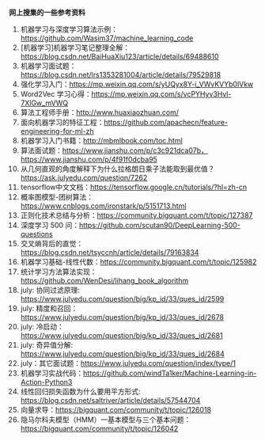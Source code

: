 **网上搜集的一些参考资料**
1. 机器学习与深度学习算法示例：https://github.com/Wasim37/machine_learning_code
2. [机器学习]机器学习笔记整理全解：https://blog.csdn.net/BaiHuaXiu123/article/details/69488610
3. 机器学习面试题：https://blog.csdn.net/lrs1353281004/article/details/79529818
4. 强化学习入门：https://mp.weixin.qq.com/s/yUQyx8Y-i_VWvKVYb0lVkw
5. Word2Vec 学习心得：https://mp.weixin.qq.com/s/vcPYHyv3Hvl-7XlGw_mVWQ
6. 算法工程师手册：http://www.huaxiaozhuan.com/
7. 面向机器学习的特征工程：https://github.com/apachecn/feature-engineering-for-ml-zh
8. 机器学习入门书籍：http://mbmlbook.com/toc.html
9. 算法面试题：https://www.jianshu.com/p/c3c921dca07b，https://www.jianshu.com/p/4f91f0dcba95
10. 从几何直观的角度解释下为什么拉格朗日乘子法能取到最优值？https://ask.julyedu.com/question/7262
11. tensorflow中文文档：https://tensorflow.google.cn/tutorials/?hl=zh-cn
12. 概率图模型-团树算法：https://www.cnblogs.com/ironstark/p/5151713.html
13. 正则化技术总结与分析：https://community.bigquant.com/t/topic/127387
14. 深度学习 500 问：https://github.com/scutan90/DeepLearning-500-questions
15. 交叉熵背后的直觉：https://blog.csdn.net/tsyccnh/article/details/79163834
16. 机器学习基础-线性代数：https://community.bigquant.com/t/topic/125982
17. 统计学习方法算法实现：https://github.com/WenDesi/lihang_book_algorithm
18. july: 协同过滤原理: https://www.julyedu.com/question/big/kp_id/33/ques_id/2599
19. july: 精度和召回：https://www.julyedu.com/question/big/kp_id/33/ques_id/2678
20. july: 冷启动：https://www.julyedu.com/question/big/kp_id/33/ques_id/2681
21. july: 奇异值分解: https://www.julyedu.com/question/big/kp_id/33/ques_id/2684
22. july：其它面试题：https://www.julyedu.com/question/index/type/1
23. 机器学习实战代码：https://github.com/windTa1ker/Machine-Learning-in-Action-Python3
24. 线性回归损失函数为什么要用平方形式: https://blog.csdn.net/saltriver/article/details/57544704
25. 向量求导：https://bigquant.com/community/t/topic/126018
26. 隐马尔科夫模型（HMM）一基本模型与三个基本问题：https://bigquant.com/community/t/topic/126042
